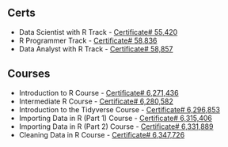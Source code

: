 ## Certs
* Data Scientist with R Track - [Certificate# 55,420](https://www.datacamp.com/statement-of-accomplishment/track/a44af56c59962942a89443d9368fa37f7db07dbd)
* R Programmer Track - [Certificate# 58,836]( https://www.datacamp.com/statement-of-accomplishment/track/f8023cb375d5d0b20deec87334cae3e9c741feb8)
* Data Analyst with R Track - [Certificate# 58,857]( https://www.datacamp.com/statement-of-accomplishment/track/b7255dc14ecee9aefccd9db7b2e5643c47bc9ab2)
## Courses
* Introduction to R Course - [Certificate# 6,271,436](https://www.datacamp.com/statement-of-accomplishment/course/84ea12c5c0199b5c256fafe5267667b6ae5eb0a6)
* Intermediate R Course - [Certificate# 6,280,582](https://www.datacamp.com/statement-of-accomplishment/course/720af503e12b02789f5094d27bf81ef6b33326c3)
* Introduction to the Tidyverse Course - [Certificate# 6,296,853](https://www.datacamp.com/statement-of-accomplishment/course/33c5e7ccb307117a86ba4cb23643c490c8edb97a)
* Importing Data in R (Part 1) Course - [Certificate# 6,315,406](https://www.datacamp.com/statement-of-accomplishment/course/0e71451822948b5a3e1ee96e741a6c7e44c90c52)
* Importing Data in R (Part 2) Course - [Certificate# 6,331,889](https://www.datacamp.com/statement-of-accomplishment/course/f8fb3cd0cc100ed6832f1d8be67c769859a33c38)
* Cleaning Data in R Course - [Certificate# 6,347,726](https://www.datacamp.com/statement-of-accomplishment/course/c1afcd02f3a0618d67969e7d1c828646658a8aa4)
